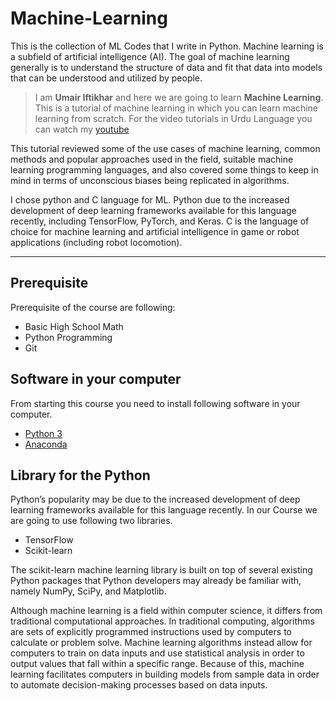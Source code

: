 # Machine-Learning
This is the collection of ML Codes that I write in Python. Machine learning is a subfield of artificial intelligence (AI). The goal of machine learning generally is to understand the structure of data and fit that data into models that can be understood and utilized by people.

> I am **Umair Iftikhar** and here we are going to learn **Machine Learning**.
This is a tutorial of machine learning in which you can learn machine learning from scratch. For the video tutorials in Urdu Language you can watch my [youtube](https://youtube.com/umair-iftikhar) 

This tutorial reviewed some of the use cases of machine learning, common methods and popular approaches used in the field, suitable machine learning programming languages, and also covered some things to keep in mind in terms of unconscious biases being replicated in algorithms.

I chose python and C language for ML. Python due to the increased development of deep learning frameworks available for this language recently, including TensorFlow, PyTorch, and Keras. C is the language of choice for machine learning and artificial intelligence in game or robot applications (including robot locomotion).

***


## Prerequisite
Prerequisite of the course are following:
* Basic High School Math
* Python Programming
* Git

## Software in your computer
From starting this course you need to install following software in your computer.
* [Python 3](https://python.org)
* [Anaconda](https://anaconda.org/)

## Library for the Python
Python’s popularity may be due to the increased development of deep learning frameworks available for this language recently. In our Course we are going to use following two libraries.
* TensorFlow
* Scikit-learn 

The scikit-learn machine learning library is built on top of several existing Python packages that Python developers may already be familiar with, namely NumPy, SciPy, and Matplotlib. 

Although machine learning is a field within computer science, it differs from traditional computational approaches. In traditional computing, algorithms are sets of explicitly programmed instructions used by computers to calculate or problem solve. Machine learning algorithms instead allow for computers to train on data inputs and use statistical analysis in order to output values that fall within a specific range. Because of this, machine learning facilitates computers in building models from sample data in order to automate decision-making processes based on data inputs. 
